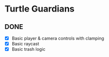 # Turtle Guardians

## DONE

- [x] Basic player & camera controls with clamping
- [x] Basic raycast
- [x] Basic trash logic